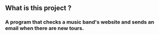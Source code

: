 ## What is this project ?
### A program that checks a music band's website and sends an email when there are new tours.